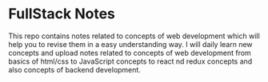 # FullStack Notes
This repo contains notes related to concepts of web development which will help you to revise them in a easy understanding way. 
I will daily learn new concepts and upload notes related to concepts of web development from basics of html/css to JavaScript concepts to react nd redux concepts and also concepts of backend development. 
